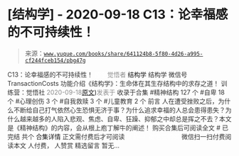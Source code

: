 # [结构学] - 2020-09-18 C13：论幸福感的不可持续性！

> 来源：[`www.yuque.com/books/share/641124b8-5f80-4d26-a995-cf244fceb154/pbg47g`](https://www.yuque.com/books/share/641124b8-5f80-4d26-a995-cf244fceb154/pbg47g)

<ne-p id="520f42f3293818f927861ebbd5b15da4_p_0" data-lake-id="520f42f3293818f927861ebbd5b15da4_p_0"><ne-text id="u297ac27f" style="color: rgb(51, 51, 51);">C13：论幸福感的不可持续性！</ne-text></ne-p> <ne-p id="9a31ae2d0810f29e3265d9302cd1a182" data-lake-id="9a31ae2d0810f29e3265d9302cd1a182"><ne-text id="u8fcea071" ne-fontsize="12" style="color: rgb(255, 255, 255);">原创</ne-text><ne-text id="uf4f23b59" style="color: rgb(140, 140, 140);">觉悟者</ne-text> <ne-text id="ub0bbdd5a" ne-fontsize="14">结构学</ne-text></ne-p> <ne-p id="9f4eba1490923662deb75012c040fd3e" data-lake-id="9f4eba1490923662deb75012c040fd3e"><ne-text id="uacc5171e" ne-fontsize="14" ne-bold="true" style="color: rgb(51, 51, 51);">结构学</ne-text></ne-p> <ne-p id="79b116539cec7b22b51eeb7dc72ac20f" data-lake-id="79b116539cec7b22b51eeb7dc72ac20f"><ne-text id="u65be0524" ne-fontsize="14" style="color: rgb(51, 51, 51);">微信号</ne-text><ne-text id="ua383dbbc" ne-fontsize="14" style="color: rgb(51, 51, 51);">TransactionCosts</ne-text></ne-p> <ne-p id="cfdabfa733b542192c5fe47f412cf1e0" data-lake-id="cfdabfa733b542192c5fe47f412cf1e0"><ne-text id="u05ee155a" ne-fontsize="14" style="color: rgb(51, 51, 51);">功能介绍</ne-text><ne-text id="u7aa1b289" ne-fontsize="14" style="color: rgb(51, 51, 51);">《结构学》：生命体在其生存结构中的求存之道！ 训练营：觉悟社</ne-text></ne-p> <ne-p id="61a54eac5d2cdce5c6923d49f556cad4" data-lake-id="61a54eac5d2cdce5c6923d49f556cad4"><ne-text id="u62efbfea" style="color: rgb(140, 140, 140);">2020-09-18</ne-text>[<ne-text id="ufc373987" ne-fontsize="14">原文</ne-text>](https://mp.weixin.qq.com/s?__biz=MzIzMDYwOTM0Mg==&mid=2247484552&idx=1&sn=b1146088789a25d7e8f305fbababb49b&chksm=e8b19c59dfc6154fbc0ae78035cbdc7fc8d2b06b68ecc28e65525c1646c9afe65a4514fb245f#rd))<ne-text id="u37a70c24" ne-fontsize="14" style="color: rgb(140, 140, 140);">发表于</ne-text></ne-p> <ne-p id="52a5f92b9f5311856d1e09f2e7310578" data-lake-id="52a5f92b9f5311856d1e09f2e7310578"><ne-text id="ufa5d1a7c" style="color: rgb(51, 51, 51);">收录于合集</ne-text></ne-p> <ne-p id="0ad0bcd4fd81c068f9c2cb740708e329" data-lake-id="0ad0bcd4fd81c068f9c2cb740708e329"><ne-text id="u987e3d65" style="color: rgb(51, 51, 51);">#精神结构 127 个</ne-text></ne-p> <ne-p id="b8dea50ecb9663a1245add17e6fd9f40" data-lake-id="b8dea50ecb9663a1245add17e6fd9f40"><ne-text id="u2b89f77a" style="color: rgb(51, 51, 51);">#自卑 18 个</ne-text></ne-p> <ne-p id="885ac32c1758279fa23c82e1c2e84815" data-lake-id="885ac32c1758279fa23c82e1c2e84815"><ne-text id="u7bc29d56" style="color: rgb(51, 51, 51);">#心理创伤 3 个</ne-text></ne-p> <ne-p id="fd955e94c691183c57f62238cab551c2" data-lake-id="fd955e94c691183c57f62238cab551c2"><ne-text id="ub2bd514c" style="color: rgb(51, 51, 51);">#自我救赎 3 个</ne-text></ne-p> <ne-p id="477dee5d463cf73e074cee6a17b987bb" data-lake-id="477dee5d463cf73e074cee6a17b987bb"><ne-text id="u450b6d90" style="color: rgb(51, 51, 51);">#儿童教育 2 个</ne-text></ne-p> <ne-p id="fa0961cffc390e7a606567417ed17b99" data-lake-id="fa0961cffc390e7a606567417ed17b99"><ne-text id="u03835487" style="color: rgb(51, 51, 51);">前言</ne-text></ne-p> <ne-p id="95bb488015ba221ac677391125ff795d" data-lake-id="95bb488015ba221ac677391125ff795d"><ne-text id="ufa518e7a" style="color: rgb(51, 51, 51);">人在遭受挫败之后，为什么不断给自己打气依然心生恐惧无济于事？为什么追求幸福的人总会患得患失？为什么越来越多的人陷入悲观、焦虑、自卑、狂躁、抑郁之中却总是挥之不去？本文是《精神结构》的内容，会从根上庖丁解牛的阐述！</ne-text></ne-p> <ne-p id="a274a726cb6d2562886734511e927f88" data-lake-id="a274a726cb6d2562886734511e927f88" ne-alignment="center"><ne-text id="u828eb5e9" style="color: rgb(51, 51, 51);">购买合集后可阅读全文</ne-text></ne-p> <ne-p id="6a45ef2463946e521925a0a4f62bf471" data-lake-id="6a45ef2463946e521925a0a4f62bf471" ne-alignment="center"><ne-text id="u517962c3" style="color: rgb(51, 51, 51);">#</ne-text></ne-p> <ne-p id="5e8efb19d4eb91994a1ae3632874a8a8" data-lake-id="5e8efb19d4eb91994a1ae3632874a8a8" ne-alignment="center"><ne-text id="u55fdb715" style="color: rgb(51, 51, 51);">已完结 共个</ne-text></ne-p> <ne-p id="6ab22f0c88bb8e0e77cf51159b5163b4" data-lake-id="6ab22f0c88bb8e0e77cf51159b5163b4" ne-alignment="center"><ne-text id="u108ba9d5" ne-fontsize="16">合集详情</ne-text></ne-p> <ne-p id="cd92bd8749565bf9697833e91de30e76" data-lake-id="cd92bd8749565bf9697833e91de30e76" ne-alignment="center"><ne-text id="ue84897ea" style="color: rgb(51, 51, 51);">正文需付费后才可阅读</ne-text></ne-p> <ne-p id="56d7ef30b2e4868c6e7f454328ff964f" data-lake-id="56d7ef30b2e4868c6e7f454328ff964f" ne-alignment="center"><ne-text id="uf611c311" style="color: rgb(255, 255, 255);">加载中</ne-text></ne-p> <ne-p id="d80497b9ba8c892d637318f78458e8a2" data-lake-id="d80497b9ba8c892d637318f78458e8a2" ne-alignment="center"><ne-text id="ufec2e8a1" style="color: rgb(255, 255, 255);"> 微信豆购买</ne-text></ne-p> <ne-p id="4f15b2217add5c459de9fa437b3b3f16" data-lake-id="4f15b2217add5c459de9fa437b3b3f16" ne-alignment="center"><ne-text id="ub7f50e7f" style="color: rgb(51, 51, 51);">微信扫一扫付费阅读本文</ne-text></ne-p> <ne-p id="61e54a72d057fda0533cdd324c13bdec" data-lake-id="61e54a72d057fda0533cdd324c13bdec" ne-alignment="center"><ne-text id="ueff29f09" ne-fontsize="13" style="color: rgb(51, 51, 51);">人付费， 人赞赏</ne-text></ne-p> <ne-h3 id="I90MB" data-lake-id="I90MB"><ne-heading-ext><ne-heading-anchor></ne-heading-anchor><ne-heading-fold></ne-heading-fold></ne-heading-ext><ne-heading-content><ne-text id="u406e9b36" ne-fontsize="16" style="color: rgb(51, 51, 51);">精选留言</ne-text></ne-heading-content></ne-h3> <ne-p id="dfedaf0991dc94c75cc9c25231700a78" data-lake-id="dfedaf0991dc94c75cc9c25231700a78"><ne-text id="u2fb35e53" style="color: rgb(51, 51, 51);">暂无...</ne-text></ne-p>